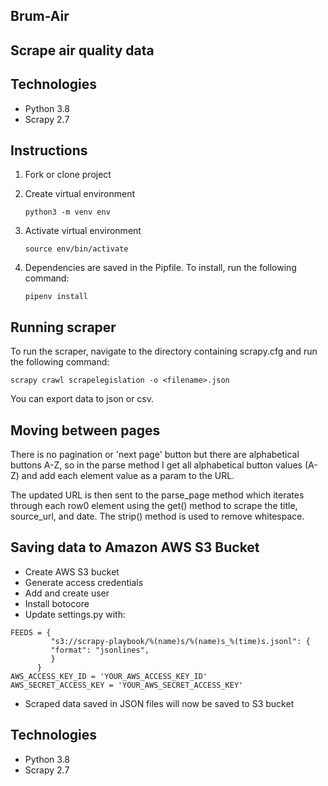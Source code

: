 ## Brum-Air

## Scrape air quality data 

## Technologies

* Python 3.8
* Scrapy 2.7

## Instructions

1. Fork or clone project
2. Create virtual environment

    ``` python3 -m venv env ```
3. Activate virtual environment 

    ``` source env/bin/activate ```
4. Dependencies are saved in the Pipfile. To install, run the following command:

    ``` pipenv install ```

## Running scraper

To run the scraper, navigate to the directory containing scrapy.cfg and run the following command:

```scrapy crawl scrapelegislation -o <filename>.json```

You can export data to json or csv.

## Moving between pages

There is no pagination or 'next page' button but there are alphabetical buttons A-Z, 
so in the parse method I get all alphabetical button values (A-Z) and add each element
value as a param to the URL.

The updated URL is then sent to the parse_page method which iterates through each
row0 element using the get() method to scrape the title, source_url, and date. The
strip() method is used to remove whitespace.

## Saving data to Amazon AWS S3 Bucket

* Create AWS S3 bucket
* Generate access credentials
* Add and create user
* Install botocore
* Update settings.py with:

```
FEEDS = {
         "s3://scrapy-playbook/%(name)s/%(name)s_%(time)s.jsonl": {
         "format": "jsonlines",
         }
      }
AWS_ACCESS_KEY_ID = 'YOUR_AWS_ACCESS_KEY_ID'
AWS_SECRET_ACCESS_KEY = 'YOUR_AWS_SECRET_ACCESS_KEY'
```
* Scraped data saved in JSON files will now be saved to S3 bucket


## Technologies

* Python 3.8
* Scrapy 2.7